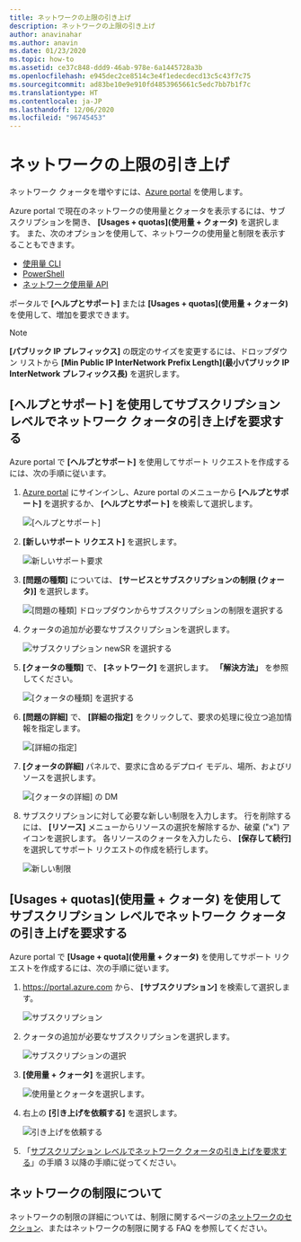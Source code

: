 ```yaml
---
title: ネットワークの上限の引き上げ
description: ネットワークの上限の引き上げ
author: anavinahar
ms.author: anavin
ms.date: 01/23/2020
ms.topic: how-to
ms.assetid: ce37c848-ddd9-46ab-978e-6a1445728a3b
ms.openlocfilehash: e945dec2ce8514c3e4f1edecdecd13c5c43f7c75
ms.sourcegitcommit: ad83be10e9e910fd4853965661c5edc7bb7b1f7c
ms.translationtype: HT
ms.contentlocale: ja-JP
ms.lasthandoff: 12/06/2020
ms.locfileid: "96745453"
---
```

# <a name="networking-limit-increase"></a>ネットワークの上限の引き上げ

ネットワーク クォータを増やすには、[Azure portal](https://portal.azure.com) を使用します。

Azure portal で現在のネットワークの使用量とクォータを表示するには、サブスクリプションを開き、 **[Usages + quotas]\(使用量 + クォータ\)** を選択します。 また、次のオプションを使用して、ネットワークの使用量と制限を表示することもできます。

* [使用量 CLI](/cli/azure/network#az-network-list-usages)
* [PowerShell](/powershell/module/azurerm.network/get-azurermnetworkusage)
* [ネットワーク使用量 API](/rest/api/virtualnetwork/virtualnetworks/listusage)

ポータルで **[ヘルプとサポート]** または **[Usages + quotas]\(使用量 + クォータ\)** を使用して、増加を要求できます。

> [!Note]
> **[パブリック IP プレフィックス]** の既定のサイズを変更するには、ドロップダウン リストから **[Min Public IP InterNetwork Prefix Length]\(最小パブリック IP InterNetwork プレフィックス長\)** を選択します。

## <a name="request-networking-quota-increase-at-subscription-level-using-help--support"></a>[ヘルプとサポート] を使用してサブスクリプション レベルでネットワーク クォータの引き上げを要求する

Azure portal で **[ヘルプとサポート]** を使用してサポート リクエストを作成するには、次の手順に従います。

1. [Azure portal](https://portal.azure.com) にサインインし、Azure portal のメニューから **[ヘルプとサポート]** を選択するか、 **[ヘルプとサポート]** を検索して選択します。

    ![[ヘルプとサポート]](./media/networking-quota-request/help-plus-support.png)

1. **[新しいサポート リクエスト]** を選択します。

    ![新しいサポート要求](./media/networking-quota-request/new-support-request.png)

1. **[問題の種類]** については、 **[サービスとサブスクリプションの制限 (クォータ)]** を選択します。

    ![[問題の種類] ドロップダウンからサブスクリプションの制限を選択する](./media/networking-quota-request/select-quota-issue-type.png)

1. クォータの追加が必要なサブスクリプションを選択します。

    ![サブスクリプション newSR を選択する](./media/networking-quota-request/select-subscription-support-request.png)

1. **[クォータの種類]** で、 **[ネットワーク]** を選択します。 **「解決方法」** を参照してください。

    ![[クォータの種類] を選択する](./media/networking-quota-request/select-quota-type-network.png)

1. **[問題の詳細]** で、 **[詳細の指定]** をクリックして、要求の処理に役立つ追加情報を指定します。

    ![[詳細の指定]](./media/networking-quota-request/provide-details-link.png)

1. **[クォータの詳細]** パネルで、要求に含めるデプロイ モデル、場所、およびリソースを選択します。

    ![[クォータの詳細] の DM](./media/networking-quota-request/quota-details-network.png)

1. サブスクリプションに対して必要な新しい制限を入力します。 行を削除するには、 **[リソース]** メニューからリソースの選択を解除するか、破棄 ("x") アイコンを選択します。 各リソースのクォータを入力したら、 **[保存して続行]** を選択してサポート リクエストの作成を続行します。

    ![新しい制限](./media/networking-quota-request/network-new-limits.png)

## <a name="request-networking-quota-increase-at-subscription-level-using-usages--quotas"></a>[Usages + quotas]\(使用量 + クォータ\) を使用してサブスクリプション レベルでネットワーク クォータの引き上げを要求する

Azure portal で **[Usage + quota]\(使用量 + クォータ\)** を使用してサポート リクエストを作成するには、次の手順に従います。

1. https://portal.azure.com から、 **[サブスクリプション]** を検索して選択します。

    ![サブスクリプション](./media/networking-quota-request/search-for-suscriptions.png)

1. クォータの追加が必要なサブスクリプションを選択します。

    ![サブスクリプションの選択](./media/networking-quota-request/select-subscription-change-quota.png)

1. **[使用量 + クォータ]** を選択します。

    ![使用量とクォータを選択します。](./media/networking-quota-request/select-usage-plus-quotas.png)

1. 右上の **[引き上げを依頼する]** を選択します。

    ![引き上げを依頼する](./media/networking-quota-request/request-increase-from-subscription.png)

1. 「[サブスクリプション レベルでネットワーク クォータの引き上げを要求する](#request-networking-quota-increase-at-subscription-level-using-help--support)」の手順 3 以降の手順に従ってください。

## <a name="about-networking-limits"></a>ネットワークの制限について

ネットワークの制限の詳細については、制限に関するページの[ネットワークのセクション](../../azure-resource-manager/management/azure-subscription-service-limits.md#networking-limits)、またはネットワークの制限に関する FAQ を参照してください。
